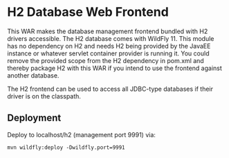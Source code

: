 # H2 Database Web Frontend

This WAR makes the database management frontend bundled with H2 drivers
accessible. The H2 database comes with WildFly 11. This module has no
dependency on H2 and needs H2 being provided by the JavaEE instance or
whatever servlet container provider is running it. You could remove
the provided scope from the H2 dependency in pom.xml and thereby
package H2 with this WAR if you intend to use the frontend against
another database.

The H2 frontend can be used to access all JDBC-type databases if their
driver is on the classpath.

## Deployment

Deploy to localhost/h2 (management port 9991) via:

```
mvn wildfly:deploy -Dwildfly.port=9991
```


